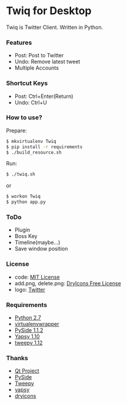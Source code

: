 Twiq for Desktop
================

Twiq is Twitter Client. Written in Python.

### Features

* Post: Post to Twitter
* Undo: Remove latest tweet
* Multiple Accounts

### Shortcut Keys

* Post: Ctrl+Enter(Return)
* Undo: Ctrl+U

### How to use?

Prepare:

```bash
$ mkvirtualenv Twiq
$ pip install -r requirements
$ ./build_resource.sh
```

Run:

```bash
$ ./twiq.sh
```

or

```bash
$ workon Twiq
$ python app.py
```

### ToDo

* Plugin
* Boss Key
* Timeline(maybe...)
* Save window position

### License

* code: [MIT License](http://pyyoshi.mit-license.org/)
* add.png, delete.png: [DryIcons Free License](http://dryicons.com/terms/free/)
* logo: [Twitter](https://twitter.com/logo)

### Requirements

* [Python 2.7](http://python.org/)
* [virtualenvwrapper](http://virtualenvwrapper.readthedocs.org/en/latest/)
* [PySide 1.1.2](http://qt-project.org/wiki/PySide)
* [Yapsy 1.10](http://yapsy.sourceforge.net/)
* [tweepy 1.12](https://github.com/tweepy/tweepy)

### Thanks

* [Qt Project](http://qt-project.org/)
* [PySide](http://qt-project.org/wiki/PySide)
* [Tweepy](https://github.com/tweepy/tweepy)
* [yapsy](http://yapsy.sourceforge.net/)
* [dryicons](http://dryicons.com/)